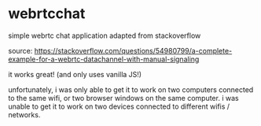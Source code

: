 # webrtcchat
simple webrtc chat application adapted from stackoverflow

source: https://stackoverflow.com/questions/54980799/a-complete-example-for-a-webrtc-datachannel-with-manual-signaling

it works great! (and only uses vanilla JS!)

unfortunately, i was only able to get it to work on two computers connected to the same wifi, or two browser windows on the same computer.
i was unable to get it to work on two devices connected to different wifis / networks.
